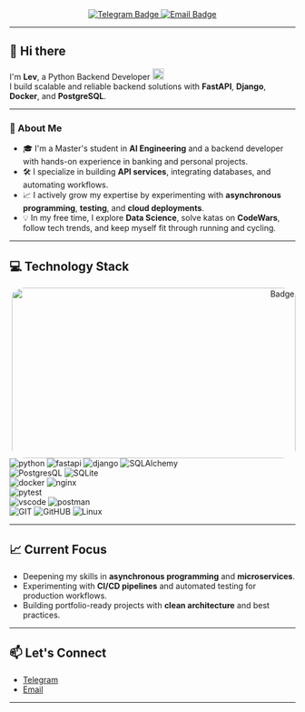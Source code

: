 <div id="badges" align="center">
  <a href="https://t.me/lsalekseev">
    <img src="https://img.shields.io/badge/Telegram-blue?style=for-the-badge&logo=telegram&logoColor=white" alt="Telegram Badge"/>
  </a>
  <a href="mailto:l.s.alekseev0@gmail.com">
    <img src="https://img.shields.io/badge/email-yellow?style=for-the-badge&logo=mail.ru&logoColor=red" alt="Email Badge"/>
  </a>
</div>

---

## 👋 Hi there

I'm **Lev**, a Python Backend Developer <img src="https://media.giphy.com/media/WUlplcMpOCEmTGBtBW/giphy.gif" width="20">  
I build scalable and reliable backend solutions with **FastAPI**, **Django**, **Docker**, and **PostgreSQL**.

---

### 🚀 About Me

- 🎓 I'm a Master's student in **AI Engineering** and a backend developer with hands-on experience in banking and personal projects.  
- 🛠 I specialize in building **API services**, integrating databases, and automating workflows.  
- 📈 I actively grow my expertise by experimenting with **asynchronous programming**, **testing**, and **cloud deployments**.  
- 💡 In my free time, I explore **Data Science**, solve katas on **CodeWars**, follow tech trends, and keep myself fit through running and cycling.  

---

## 💻 Technology Stack

<div id="techs" align="center">
  <div id="gif" align="right">
    <img align="right" style="border-radius: 5%" width="500" height="300" src="https://media.giphy.com/media/v1.Y2lkPTc5MGI3NjExNjY5Njk3YzZjZjBhZjRjMGRhMmU5MTNmMWM1OTRlZWIzZTEwZmE1OCZlcD12MV9pbnRlcm5hbF9naWZzX2dpZklkJmN0PWc/dWesBcTLavkZuG35MI/giphy.gif" alt="Badge"/>
  </div>
  <div id="" align="left">
    <!-- Core -->
    <img src="https://img.shields.io/badge/python-blue?style=for-the-badge&logo=python&logoColor=yellow" alt="python"/>
    <img src="https://img.shields.io/badge/fastapi-green?style=for-the-badge&logo=fastapi&logoColor=white" alt="fastapi"/>
    <img src="https://img.shields.io/badge/Django-green?style=for-the-badge&logo=django&logoColor=white" alt="django"/>
    <img src="https://img.shields.io/badge/SQLAlchemy-red?style=for-the-badge&logo=sqlalchemy&logoColor=white" alt="SQLAlchemy"/>
    <br>
    <!-- Databases -->
    <img src="https://img.shields.io/badge/PostgresQL-blue?style=for-the-badge&logo=postgresql&logoColor=white" alt="PostgresQL"/>
    <img src="https://img.shields.io/badge/SQLite-07405E?style=for-the-badge&logo=sqlite&logoColor=white" alt="SQLite"/>
    <br>
    <!-- DevOps -->
    <img src="https://img.shields.io/badge/docker-blue?style=for-the-badge&logo=docker&logoColor=white" alt="docker"/>
    <img src="https://img.shields.io/badge/nginx-black?style=for-the-badge&logo=nginx&logoColor=white" alt="nginx"/>
    <br>
    <!-- Testing -->
    <img src="https://img.shields.io/badge/Pytest-green?style=for-the-badge&logo=pytest&logoColor=white" alt="pytest"/>
    <br>
    <!-- Tools -->
    <img src="https://img.shields.io/badge/VSCode-blue?style=for-the-badge&logo=visual-studio-code&logoColor=white" alt="vscode"/>
    <img src="https://img.shields.io/badge/postman-yellow?style=for-the-badge&logo=postman&logoColor=orange" alt="postman"/>
    <br>
    <!-- Version Control & OS -->
    <img src="https://img.shields.io/badge/GIT-black?style=for-the-badge&logo=git&logoColor=red" alt="GIT"/>
    <img src="https://img.shields.io/badge/GitHUB-black?style=for-the-badge&logo=github&logoColor=white" alt="GitHUB"/>
    <img src="https://img.shields.io/badge/Linux-black?style=for-the-badge&logo=linux&logoColor=orange" alt="Linux"/>
  </div>
</div>

---

## 📈 Current Focus

- Deepening my skills in **asynchronous programming** and **microservices**.  
- Experimenting with **CI/CD pipelines** and automated testing for production workflows.  
- Building portfolio-ready projects with **clean architecture** and best practices.

---

## 📫 Let's Connect

- [Telegram](https://t.me/lsalekseev)  
- [Email](mailto:l.s.alekseev0@gmail.com)  

---
